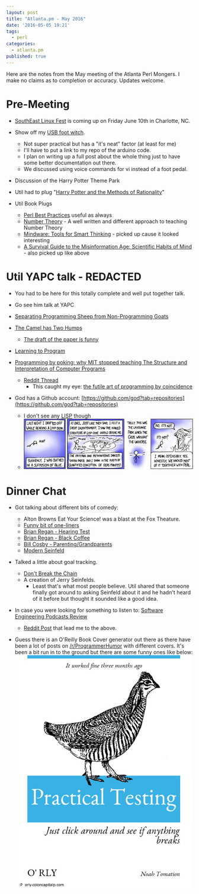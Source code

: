 ```yaml
---
layout: post
title: "Atlanta.pm - May 2016"
date: '2016-05-05 19:21'
tags:
  - perl
categories:
  - atlanta.pm
published: true
---
```


Here are the notes from the May meeting of the Atlanta Perl Mongers. I make no claims as to completion or accuracy. Updates welcome.

# Pre-Meeting
- [SouthEast Linux Fest](http://www.southeastlinuxfest.org/?p=2195) is coming up on Friday June 10th in Charlotte, NC.
- Show off my [USB foot witch](https://learn.adafruit.com/usb-foot-switch/overview).
  - Not super practical but has a "it's neat" factor (at least for me)
  - I'll have to put a link to my repo of the arduino code.
  - I plan on writing up a full post about the whole thing just to have some better documentation out there.
  - We discussed using voice commands for vi instead of a foot pedal.
- Discussion of the Harry Potter Theme Park
- Util had to plug "[Harry Potter and the Methods of Rationality](http://hpmor.com/)"

- Util Book Plugs
  - [Perl Best Practices](http://amzn.com/0596001738) useful as always
  - [Number Theory](http://amzn.com/0486682528) - A well written and different approach to teaching Number Theory
  - [Mindware: Tools for Smart Thinking](http://amzn.com/0374112673) - picked up cause it looked interesting
  - [A Survival Guide to the Misinformation Age: Scientific Habits of Mind](http://amzn.com/0231168721) - also picked up like above

# Util YAPC talk - REDACTED
- You had to be here for this totally complete and well put together talk.
- Go see him talk at YAPC

- [Separating Programming Sheep from Non-Programming Goats](https://blog.codinghorror.com/separating-programming-sheep-from-non-programming-goats/)
- [The Camel has Two Humps](http://www.eis.mdx.ac.uk/research/PhDArea/saeed/paper1.pdf)
  - [The draft of the paper is funny](https://web.archive.org/web/20070318023700/http://www.cs.mdx.ac.uk/research/PhDArea/saeed/paper1.pdf)

- [Learning to Program](http://onfoodandcoding.blogspot.com/2013/03/learning-to-program.html)

- [Programming by poking: why MIT stopped teaching The Structure and Interpretation of Computer Programs](http://www.posteriorscience.net/?p=206)
  - [Reddit Thread](https://www.reddit.com/r/programming/comments/4hu9e4/programming_by_poking_why_mit_stopped_teaching/)
    - This caught my eye: [the futile art of programming by coincidence](https://pragprog.com/the-pragmatic-programmer/extracts/coincidence)

- God has a Github account: [https://github.com/god?tab=repositories](https://github.com/god?tab=repositories)
  - I don't see any [LISP](https://xkcd.com/224/) though
  - ![XKCD Lisp](/assets/xkcd_lisp.jpg)

# Dinner Chat
- Got talking about different bits of comedy:
  - Alton Browns Eat Your Science! was a blast at the Fox Theature.
  - [Funny bit of one-liners](https://youtu.be/Ej8EaLF382c)
  - [Brian Regan - Hearing Test](https://www.youtube.com/watch?v=boMunBlKAVg)
  - [Brian Regan - Black Coffee](https://www.youtube.com/watch?v=87QYajKxPn4)
  - [Bill Cosby - Parenting/Grandparents](https://www.youtube.com/watch?v=_5jKKN5v6yA)
  - [Modern Seinfeld](https://twitter.com/seinfeldtoday?lang=en)

- Talked a little about goal tracking.
  - [Don't Break the Chain](http://lifehacker.com/5886128/how-seinfelds-productivity-secret-fixed-my-procrastination-problem)
  - A creation of Jerry Seinfelds.
    - Least that's what most people believe. Util shared that someone finally got around to asking Seinfeld about it and he hadn't heard of it before but thought it sounded like a good idea.

- In case you were looking for something to listen to: [Software Engineering Podcasts Review](http://blog.idempotent.ca/2016/04/28/software-engineering-podcasts-review/)
  - [Reddit Post](https://www.reddit.com/r/programming/comments/4hycnz/software_engineering_podcasts_review/) that lead me to the above.

- Guess there is an O'Reilly Book Cover generator out there as there have been a lot of posts on [/r/ProgrammerHumor](https://www.reddit.com/r/ProgrammerHumor/) with different covers. It's been a bit run in to the ground but there are some funny ones like below:
![Practical Testing](/assets/Practical_Testing.jpg)
